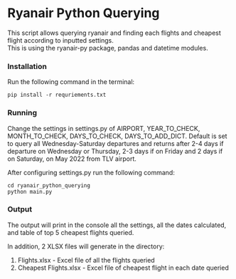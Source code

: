 # Ryanair Python Querying

This script allows querying ryanair and finding each flights and cheapest flight according to inputted settings.  
This is using the ryanair-py package, pandas and datetime modules.  
### Installation
Run the following command in the terminal:
```
pip install -r requriements.txt
```
### Running
Change the settings in settings.py of AIRPORT, YEAR_TO_CHECK, MONTH_TO_CHECK, DAYS_TO_CHECK, DAYS_TO_ADD_DICT.
Default is set to query all Wednesday-Saturday departures and returns after 2-4 days if departure on Wednesday or 
Thursday, 2-3 days if on Friday and 2 days if on Saturday, on May 2022 from TLV airport.

After configuring settings.py run the following command:
```
cd ryanair_python_querying
python main.py
```
### Output
The output will print in the console all the settings, all the dates calculated, 
and table of top 5 cheapest flights queried.

In addition, 2 XLSX files will generate in the directory:
1. Flights.xlsx - Excel file of all the flights queried
2. Cheapest Flights.xlsx - Excel file of cheapest flight in each date queried